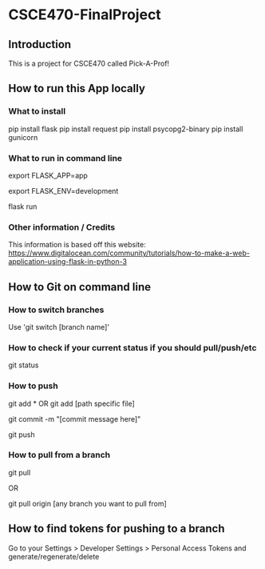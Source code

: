 # CSCE470-FinalProject

## Introduction

This is a project for CSCE470 called Pick-A-Prof!

## How to run this App locally

### What to install

pip install flask
pip install request
pip install psycopg2-binary
pip install gunicorn

### What to run in command line

export FLASK_APP=app

export FLASK_ENV=development

flask run

### Other information / Credits

This information is based off this website: https://www.digitalocean.com/community/tutorials/how-to-make-a-web-application-using-flask-in-python-3

## How to Git on command line

### How to switch branches

Use 'git switch [branch name]'

### How to check if your current status if you should pull/push/etc

git status

### How to push

git add *      OR       git add [path specific file]

git commit -m "[commit message here]"

git push

### How to pull from a branch

git pull

OR

git pull origin [any branch you want to pull from]


## How to find tokens for pushing to a branch

Go to your Settings > Developer Settings > Personal Access Tokens and generate/regenerate/delete
